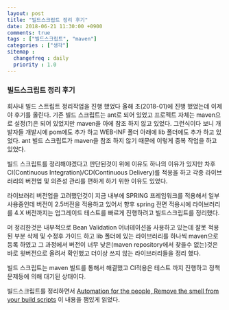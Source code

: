 ```yaml
---
layout: post
title: "빌드스크립트 정리 후기"
date: 2018-06-21 11:30:00 +0900
comments: true
tags : ["빌드스크립트", "maven"]
categories : ["생각"]
sitemap :
  changefreq : daily
  priority : 1.0
---
```


### 빌드스크립트 정리 후기

회사내 빌드 스트립트 정리작업을 진행 했었다 올해 초(2018-01)에 진행 했었는데 이제야 후기를 올린다.
기존 빌드 스크립트는 ant로 되어 있었고 프로젝트 자체는 maven으로 설정(?)은 되어 있었지만 maven을 아에 참조 하지 않고 있었다.
그런식이다 보니 개발자들 개발시에 pom에도 추가 하고 WEB-INF 폴더 아래에 lib 폴더에도 추가 하고 있었다. 
ant 빌드 스크립트가 maven을 참조 하지 않기 때문에 이렇게 중복 작업을 하고 있었다.

빌드 스크립트를 정리해야겠다고 판단된것이 위에 이유도 하나의 이유가 있지만 차후 CI(Continuous Integration)/CD(Continuous Delivery)를
적용을 하고 각종 라이브러리의 버전업 및 의존성 관리를 편하게 하기 위한 이유도 있었다.

라이브러리 버전업을 고려했던것이 지금 내부에 SPRING 프레임워크를 적용해서 일부 사용중인데 버전이 2.5버전을 적용하고 있어서 향후 spring 전면 적용시에 
라이브러리를 4.X 버전까지는 업그레이드 테스트를 빠르게 진행하려고 빌드스크립트를 정리했다.

머 정리한것은 내부적으로 Bean Validation 어너테이션을 사용하고 있는데 잘못 적용 된 부분 삭제 및 수정후 가이드 하고 lib 폴더에 있는 라이브러리를 
하나씩 maven으로 등록 하였고 그 과정에서 버전이 너무 낮은(maven repository에서 찾을수 없는)것은 바로 윗버전으로 올려서 확인했고 더이상 쓰지 않는 라이브러리들을 정리 했다.

빌드 스크립트는 maven 빌드를 통해서 해결했고 CI적용은 테스트 까지 진행하고 정책 문제등에 의해 대기된 상태이다.

빌드스크립트를 정리하면서 [Automation for the people, Remove the smell from your build scripts](https://www.ibm.com/developerworks/java/library/j-ap10106/index.html) 이 내용을 잼있게 읽었다.

